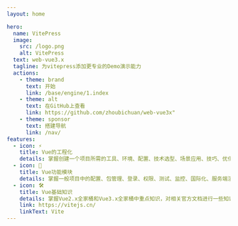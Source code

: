 ```yaml
---
layout: home

hero:
  name: VitePress
  image:
    src: /logo.png
    alt: VitePress
  text: web-vue3.x
  tagline: 为vitepress添加更专业的Demo演示能力
  actions:
    - theme: brand
      text: 开始
      link: /base/engine/1.index
    - theme: alt
      text: 在GitHub上查看
      link: https://github.com/zhoubichuan/web-vue3x"
    - theme: sponsor
      text: 搭建导航
      link: /nav/
features:
  - icon: ⚡️
    title: Vue的工程化
    details: 掌握创建一个项目所需的工具、环境、配置、技术选型、场景应用、技巧、优化、部署等常见流程
  - icon: 🖖
    title: Vue功能模块
    details: 掌握一般项目中的配置、包管理、登录、权限、测试、监控、国际化、服务端渲染、富文本、上传下载等常见功能
  - icon: 🛠️
    title: Vue基础知识
    details: 掌握Vue2.x全家桶和Vue3.x全家桶中重点知识，对相关官方文档进行一些知识的补充，全面提升Vue的基础知识能力
    link: https://vitejs.cn/
    linkText: Vite
---
```


<style>
:root {
  --vp-home-hero-name-color: transparent;
  --vp-home-hero-name-background: -webkit-linear-gradient(120deg, #bd34fe, #41d1ff);


  --vp-home-hero-image-background-image: linear-gradient(-45deg, #bd34fe 50%, #47caff 50%);
  --vp-home-hero-image-filter: blur(40px);
}

</style>